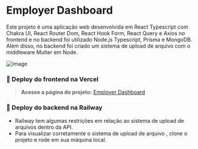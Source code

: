 # Employer Dashboard
Este projeto é uma aplicação web desenvolvida em React Typescript com Chakra UI, React Router Dom, React Hook Form, 
React Query e Axios no frontend e no backend foi utilizado Node.js Typescript, Prisma e MongoDB.
Além disso, no backend foi criado um sistema de upload de arquivo com o middleware Multer em Node.

![image](https://user-images.githubusercontent.com/85377319/229967111-efd66ad9-0a15-442a-8a4b-225db311b94f.png)

### 🚀 Deploy do frontend na Vercel
> **Acesse a página do projeto:** [Employer Dashboard](https://employer-dashboard-eta.vercel.app/)

### 🚀 Deploy do backend na Railway
- Railway tem algumas restrições em relação ao sistema de upload de arquivos dentro da API.
- Para visualizar corretamente o sistema de upload de arquivo , clone o projeto e rode em sua máquina local.



